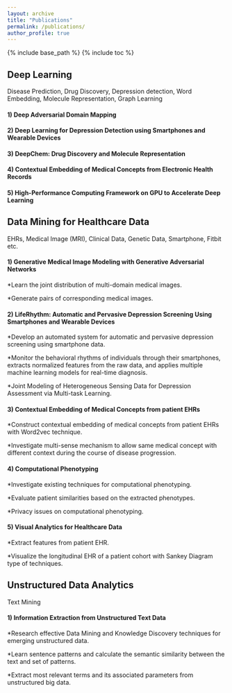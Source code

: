 ```yaml
---
layout: archive
title: "Publications"
permalink: /publications/
author_profile: true
---
```


{% include base_path %}
{% include toc %}

## Deep Learning

Disease Prediction,  Drug Discovery, Depression detection, Word Embedding, Molecule Representation, Graph Learning

#### 1) Deep Adversarial Domain Mapping

#### 2) Deep Learning for Depression Detection using Smartphones and Wearable Devices

#### 3) DeepChem: Drug Discovery and Molecule Representation

#### 4) Contextual Embedding of Medical Concepts from Electronic Health Records

#### 5) High-Performance Computing Framework on GPU to Accelerate Deep Learning


## Data Mining for Healthcare Data 

EHRs, Medical Image (MRI), Clinical Data, Genetic Data, Smartphone, Fitbit etc.

#### 1) Generative Medical Image Modeling with Generative Adversarial Networks 

*Learn the joint distribution of multi-domain medical images.

*Generate pairs of corresponding medical images.

#### 2) LifeRhythm: Automatic and Pervasive Depression Screening Using Smartphones and Wearable Devices

*Develop an automated system for automatic and pervasive depression screening using smartphone data.

*Monitor the behavioral rhythms of individuals through their smartphones, extracts normalized features from the raw data, and applies multiple machine learning models for real-time diagnosis.

*Joint Modeling of Heterogeneous Sensing Data for Depression Assessment via Multi-task Learning.

#### 3) Contextual Embedding of Medical Concepts from patient EHRs 
*Construct contextual embedding of medical concepts from patient EHRs with Word2vec technique.

*Investigate multi-sense mechanism to allow same medical concept with different context during the course of disease progression. 

#### 4) Computational Phenotyping 

*Investigate existing techniques for computational phenotyping.

*Evaluate patient similarities based on the extracted phenotypes.

*Privacy issues on computational phenotyping.

#### 5) Visual Analytics for Healthcare Data

*Extract features from patient EHR.

*Visualize the longitudinal EHR of a patient cohort with Sankey Diagram type of techniques.

## Unstructured Data Analytics

Text Mining

#### 1) Information Extraction from Unstructured Text Data

*Research effective Data Mining and Knowledge Discovery techniques for emerging unstructured data.

*Learn sentence patterns and calculate the semantic similarity between the text and set of patterns.

*Extract most relevant terms and its associated parameters from unstructured big data.

